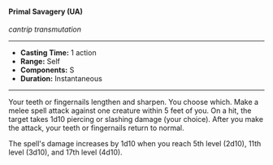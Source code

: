 #### Primal Savagery (UA)
*cantrip transmutation*
___
- **Casting Time:** 1 action
- **Range:** Self
- **Components:** S
- **Duration:** Instantaneous
___
Your teeth or fingernails lengthen and sharpen. You choose which. Make a melee spell attack against one creature within 5 feet of you. On a hit, the target takes 1d10 piercing or slashing damage (your choice). After you make the attack, your teeth or fingernails return to normal.

The spell's damage increases by 1d10 when you reach 5th level (2d10), 11th level (3d10), and 17th level (4d10).